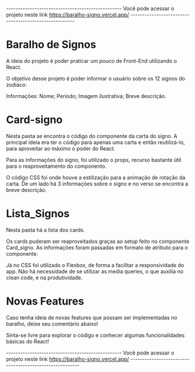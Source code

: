 
------------------------------------------------- Você pode acessar o projeto neste link https://baralho-signo.vercel.app/ ------------------------------------------------------

# Baralho de Signos

A ideia do projeto é poder praticar um pouco de Front-End utilizando o React.

O objetivo desse projeto é poder informar o usuário sobre os 12 signos do zodíaco:

Informações:
Nome;
Período;
Imagem ilustrativa;
Breve descrição.

# Card-signo
Nesta pasta se encontra o código do componente da carta do signo.
A principal ideia era ter o código para apenas uma carta e então reutilizá-lo, para aproveitar ao máximo o poder do React.

Para as informações do signo, foi utilizado o props, recurso bastante útil para o reaproveitamento do componento.

O código CSS foi onde houve a estilização para a animação de rotação da carta. De um lado há 3 informações sobre o signo e no verso se encontra a breve descrição.

# Lista_Signos
Nesta pasta há a lista dos cards.

Os cards puderam ser reaproveitados graças ao setup feito no componente Card_signo. As informações foram passadas em formato de atributo para o componente.

Já no CSS foi utilizado o Flexbox, de forma a facilitar a responsividade do app.
Não há necessidade de se utilizar as media queries, o que auxilia no clean code, e na produtividade.

# Novas Features
Caso tenha ideia de novas features que possam ser implementadas no baralho, deixe seu comentário abaixo!

Sinta-se livre para explorar o código e conhecer algumas funcionalidades básicas do React!

------------------------------------------------- Você pode acessar o projeto neste link https://baralho-signo.vercel.app/ --------------------------------------------------------
